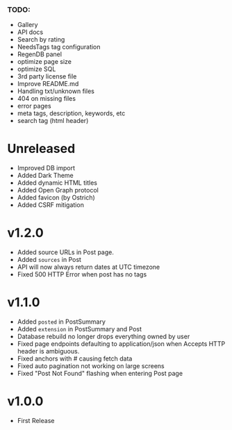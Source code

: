 
### TODO:

- Gallery
- API docs
- Search by rating
- NeedsTags tag configuration
- RegenDB panel
- optimize page size
- optimize SQL
- 3rd party license file
- Improve README.md
- Handling txt/unknown files
- 404 on missing files
- error pages
- meta tags, description, keywords, etc
- search tag (html header)


# Unreleased

- Improved DB import
- Added Dark Theme
- Added dynamic HTML titles
- Added Open Graph protocol
- Added favicon (by Ostrich)
- Added CSRF mitigation


# v1.2.0

- Added source URLs in Post page.
- Added `sources` in Post
- API will now always return dates at UTC timezone
- Fixed 500 HTTP Error when post has no tags


# v1.1.0

- Added `posted` in PostSummary
- Added `extension` in PostSummary and Post
- Database rebuild no longer drops everything owned by user
- Fixed page endpoints defaulting to application/json when Accepts HTTP header is ambiguous.
- Fixed anchors with # causing fetch data
- Fixed auto pagination not working on large screens
- Fixed "Post Not Found" flashing when entering Post page


# v1.0.0

- First Release
